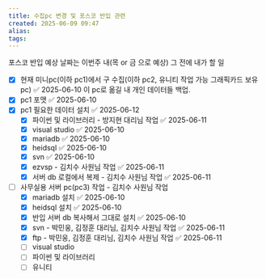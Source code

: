 ```yaml
---
title: 수집pc 변경 및 포스코 반입 관련
created: 2025-06-09 09:47
alias:
tags:
---
```

포스코 반입 예상 날짜는 이번주 내(목 or 금 으로 예상)
그 전에 내가 할 일
- [x] 현재 미니pc(이하 pc1)에서 구 수집(이하 pc2, 유니티 작업 가능 그래픽카드 보유 pc) ✅ 2025-06-10
      이 pc로 옮길 내 개인 데이터들 백업.
- [x] pc1 포맷 ✅ 2025-06-10
- [x] pc1 필요한 데이터 설치 ✅ 2025-06-12
	- [x] 파이썬 및 라이브러리 - 방지현 대리님 작업 ✅ 2025-06-11
	- [x] visual studio ✅ 2025-06-10
	- [x] mariadb ✅ 2025-06-10
	- [x] heidsql ✅ 2025-06-10
	- [x] svn ✅ 2025-06-10
	- [x] ezvsp - 김치수 사원님 작업 ✅ 2025-06-11
	- [x] 서버 db 로컬에서 복제 - 김치수 사원님 작업 ✅ 2025-06-11
- [ ] 사무실용 서버 pc(pc3) 작업 - 김치수 사원님 작업
	- [x] mariadb 설치 ✅ 2025-06-10
	- [x] heidsql 설치 ✅ 2025-06-10
	- [x] 반입 서버 db 복사해서 그대로 설치 ✅ 2025-06-10
	- [x] svn - 박민웅, 김정훈 대리님, 김치수 사원님 작업 ✅ 2025-06-11
	- [x] ftp - 박민웅, 김정훈 대리님, 김치수 사원님 작업 ✅ 2025-06-11
	- [ ] visual studio
	- [ ] 파이썬 및 라이브러리
	- [ ] 유니티
